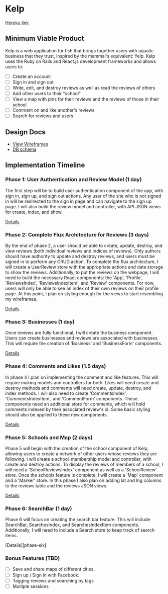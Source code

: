 # Kelp

[Heroku link][heroku]

[heroku]: https://kelp-app.herokuapp.com/

## Minimum Viable Product

Kelp is a web application for fish that brings together users with aquatic
business that they trust, inspired by the mammal's equivalent: Yelp. Kelp uses
the Ruby on Rails and React.js development frameworks and allows users to:

<!-- This is a Markdown checklist. Use it to keep track of your progress! -->

- [ ] Create an account
- [ ] Sign in and sign out
- [ ] Write, edit, and destroy reviews as well as read the reviews of others
- [ ] Add other users to their "school"
- [ ] View a map with pins for their reviews and the reviews of those in their school
- [ ] Comment on and like another's reviews
- [ ] Search for reviews and users

## Design Docs
* [View Wireframes][view]
* [DB schema][schema]

[view]: ./docs/views.md
[schema]: ./docs/schema.md

## Implementation Timeline

### Phase 1: User Authentication and Review Model (1 day)


The first step will be to build user authentication component of the app, with
sign in, sign up, and sign out actions. Any user of the site who is not signed
in will be redirected to the sign in page and can navigate to the sign up page.
I will also build the review model and controller, with API JSON views for
create, index, and show.


[Details][phase-one]

### Phase 2: Complete Flux Architecture for Reviews (3 days)

By the end of phase 2, a user should be able to create, update, destroy, and
view reviews (both individual reviews and indices of reviews). Only authors
should have authority to update and destroy reviews, and users must be signed
in to perform any CRUD action. To complete the flux architecture, I will create
a UserReview store with the appropriate actions and data storage to show the
reviews. Additionally, to put the reviews on the webpage, I will need to build
the necessary React components: the 'App', 'Profile', 'ReviewsIndex',
'ReviewsIndexItem', and 'Review' components. For now, users will only be able
to see an index of their own reviews on their profile page. At this point, I
plan on styling enough for the views to start resembling my wireframes.

[Details][phase-two]

### Phase 3: Businesses (1 day)

Once reviews are fully functional, I will create the business component. Users
can create businesses and reviews are associated with businesses. This will
require the creation of 'Business' and 'BusinessForm' components.

[Details][phase-three]

### Phase 4: Comments and Likes (1.5 days)

In phase 4 I plan on implementing the comment and like features. This will
require making models and controllers for both. Likes will need create and
destroy methods and comments will need create, update, destroy, and index
methods. I will also need to create 'CommentsIndex', 'CommentsIndexItem', and
'CommentForm' components. These components need an additional store for
comments, which will hold comments indexed by their associated review's id.
Some basic styling should also be applied to these new components.

[Details][phase-four]

### Phase 5: Schools and Map (2 days)

Phase 5 will begin with the creation of the school component of Kelp, allowing
users to create a network of other users whose reviews they are following. I
will create a school_membership model and controller, with create and destroy
actions. To display the reviews of members of a school, I will need a
'SchoolReviewsIndex' component as well as a 'SchoolReview' store. Once the
schools feature is complete, I will create a 'Map' component and a 'Marker'
store. In this phase I also plan on adding lat and lng columns to the reviews
table and the reviews JSON views.

[Details][phase-five]

### Phase 6: SearchBar (1 day)

Phase 6 will focus on creating the search bar feature. This will include
SearchBar, SearchesIndex, and SearchesIndexItem components. Additionally, I will
need to include a Search store to keep track of search items.

[Details][phase-six]


### Bonus Features (TBD)
- [ ] Save and share maps of different cities.
- [ ] Sign up / Sign in with Facebook.
- [ ] Tagging reviews and searching by tags
- [ ] Multiple sessions

[phase-one]: ./docs/phases/phase1.md
[phase-two]: ./docs/phases/phase2.md
[phase-three]: ./docs/phases/phase3.md
[phase-four]: ./docs/phases/phase4.md
[phase-five]: ./docs/phases/phase5.md

